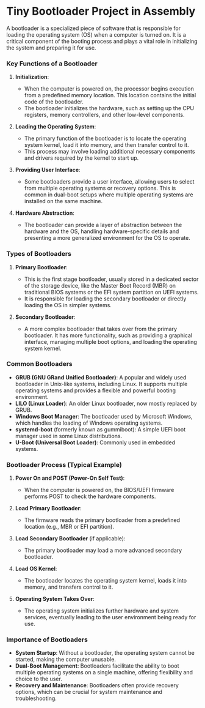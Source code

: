 # Tiny Bootloader Project in Assembly

A bootloader is a specialized piece of software that is responsible for loading the operating system (OS) when a computer is turned on. It is a critical component of the booting process and plays a vital role in initializing the system and preparing it for use.

### Key Functions of a Bootloader

1. **Initialization**:

   - When the computer is powered on, the processor begins execution from a predefined memory location. This location contains the initial code of the bootloader.
   - The bootloader initializes the hardware, such as setting up the CPU registers, memory controllers, and other low-level components.

2. **Loading the Operating System**:

   - The primary function of the bootloader is to locate the operating system kernel, load it into memory, and then transfer control to it.
   - This process may involve loading additional necessary components and drivers required by the kernel to start up.

3. **Providing User Interface**:

   - Some bootloaders provide a user interface, allowing users to select from multiple operating systems or recovery options. This is common in dual-boot setups where multiple operating systems are installed on the same machine.

4. **Hardware Abstraction**:
   - The bootloader can provide a layer of abstraction between the hardware and the OS, handling hardware-specific details and presenting a more generalized environment for the OS to operate.

### Types of Bootloaders

1. **Primary Bootloader**:

   - This is the first stage bootloader, usually stored in a dedicated sector of the storage device, like the Master Boot Record (MBR) on traditional BIOS systems or the EFI system partition on UEFI systems.
   - It is responsible for loading the secondary bootloader or directly loading the OS in simpler systems.

2. **Secondary Bootloader**:
   - A more complex bootloader that takes over from the primary bootloader. It has more functionality, such as providing a graphical interface, managing multiple boot options, and loading the operating system kernel.

### Common Bootloaders

- **GRUB (GNU GRand Unified Bootloader)**: A popular and widely used bootloader in Unix-like systems, including Linux. It supports multiple operating systems and provides a flexible and powerful booting environment.
- **LILO (Linux Loader)**: An older Linux bootloader, now mostly replaced by GRUB.
- **Windows Boot Manager**: The bootloader used by Microsoft Windows, which handles the loading of Windows operating systems.
- **systemd-boot** (formerly known as gummiboot): A simple UEFI boot manager used in some Linux distributions.
- **U-Boot (Universal Boot Loader)**: Commonly used in embedded systems.

### Bootloader Process (Typical Example)

1. **Power On and POST (Power-On Self Test)**:
   - When the computer is powered on, the BIOS/UEFI firmware performs POST to check the hardware components.
2. **Load Primary Bootloader**:

   - The firmware reads the primary bootloader from a predefined location (e.g., MBR or EFI partition).

3. **Load Secondary Bootloader** (if applicable):

   - The primary bootloader may load a more advanced secondary bootloader.

4. **Load OS Kernel**:

   - The bootloader locates the operating system kernel, loads it into memory, and transfers control to it.

5. **Operating System Takes Over**:
   - The operating system initializes further hardware and system services, eventually leading to the user environment being ready for use.

### Importance of Bootloaders

- **System Startup**: Without a bootloader, the operating system cannot be started, making the computer unusable.
- **Dual-Boot Management**: Bootloaders facilitate the ability to boot multiple operating systems on a single machine, offering flexibility and choice to the user.
- **Recovery and Maintenance**: Bootloaders often provide recovery options, which can be crucial for system maintenance and troubleshooting.
